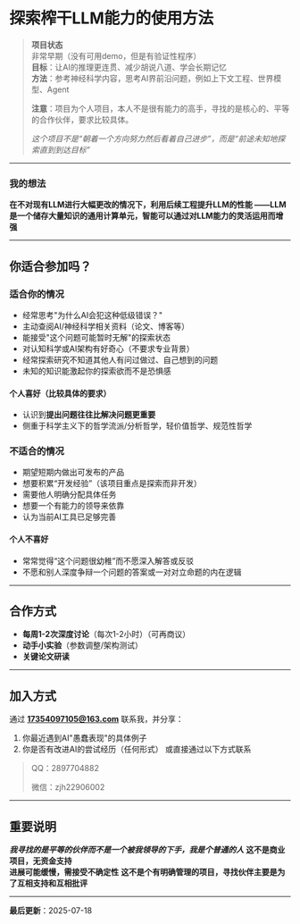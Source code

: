 # 探索榨干LLM能力的使用方法

> **项目状态**  
> 非常早期（没有可用demo，但是有验证性程序）  
> **目标**：让AI的推理更连贯、减少胡说八道、学会长期记忆  
> **方法**：参考神经科学内容，思考AI界前沿问题，例如上下文工程、世界模型、Agent
>
> **注意**：项目为个人项目，本人不是很有能力的高手，寻找的是核心的、平等的合作伙伴，要求比较具体。 
>
> *这个项目不是“朝着一个方向努力然后看着自己进步”，而是“前途未知地探索直到到达目标”*

---
### 我的想法

**在不对现有LLM进行大幅更改的情况下，利用后续工程提升LLM的性能
——LLM是一个储存大量知识的通用计算单元，智能可以通过对LLM能力的灵活运用而增强**

---

## 你适合参加吗？

###  适合你的情况
- 经常思考"为什么AI会犯这种低级错误？"
- 主动查阅AI/神经科学相关资料（论文、博客等）
- 能接受"这个问题可能暂时无解"的探索状态
- 对认知科学或AI架构有好奇心（不要求专业背景）
- 经常探索研究不知道其他人有问过做过、自己想到的问题
- 未知的知识能激起你的探索欲而不是恐惧感
#### 个人喜好（比较具体的要求）
- 认识到**提出问题往往比解决问题更重要**
- 侧重于科学主义下的哲学流派/分析哲学，轻价值哲学、规范性哲学

###  不适合的情况
- 期望短期内做出可发布的产品
- 想要积累“开发经验”（该项目重点是探索而非开发）
- 需要他人明确分配具体任务
- 想要一个有能力的领导来依靠
- 认为当前AI工具已足够完善

#### 个人不喜好
- 常常觉得“这个问题很幼稚”而不愿深入解答或反驳
- 不愿和别人深度争辩一个问题的答案或一对对立命题的内在逻辑

---

## 合作方式
- **每周1-2次深度讨论**（每次1-2小时）（可再商议）
- **动手小实验**（参数调整/架构测试）
- **关键论文研读**

---

## 加入方式
通过 **[17354097105@163.com](mailto:17354097105@163.com)** 联系我，并分享：
1. 你最近遇到AI"愚蠢表现"的具体例子
2. 你是否有改进AI的尝试经历（任何形式）
或直接通过以下方式联系
> QQ：2897704882
> 
> 微信：zjh22906002

---

## 重要说明
***我寻找的是平等的伙伴而不是一个被我领导的下手，我是个普通的人***
**这不是商业项目，无资金支持**  
**进展可能缓慢，需接受不确定性**
**这不是个有明确管理的项目，寻找伙伴主要是为了互相支持和互相批评**

---
**最后更新**：2025-07-18
